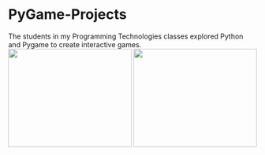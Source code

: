 # PyGame-Projects
The students in my Programming Technologies classes explored Python and Pygame to create interactive games.
<img src="https://github.com/mdullahan1354/Scott-Pilgrim-Road-Rage/blob/master/Capture1.PNG" width = "250 " height="200">
<img src ="https://github.com/FangfangLyu/Return-To/blob/master/Game%20Plan/Capture%202.JPG" width = "250 " height = "200">

